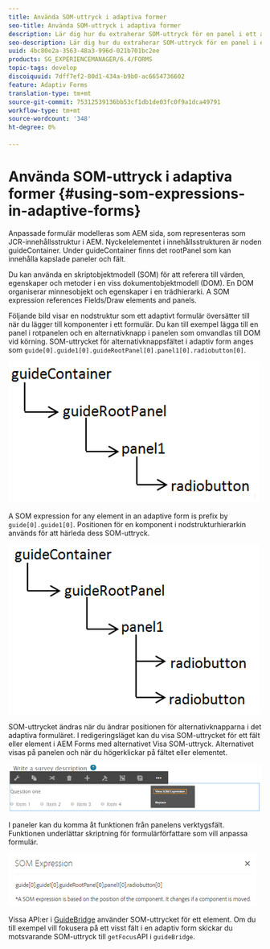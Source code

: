```yaml
---
title: Använda SOM-uttryck i adaptiva former
seo-title: Använda SOM-uttryck i adaptiva former
description: Lär dig hur du extraherar SOM-uttryck för en panel i ett adaptivt formulär.
seo-description: Lär dig hur du extraherar SOM-uttryck för en panel i ett adaptivt formulär.
uuid: 4bc80e2a-3563-48a3-996d-021b701bc2ee
products: SG_EXPERIENCEMANAGER/6.4/FORMS
topic-tags: develop
discoiquuid: 7dff7ef2-80d1-434a-b9b0-ac6654736602
feature: Adaptiv Forms
translation-type: tm+mt
source-git-commit: 75312539136bb53cf1db1de03fc0f9a1dca49791
workflow-type: tm+mt
source-wordcount: '348'
ht-degree: 0%

---
```



# Använda SOM-uttryck i adaptiva former {#using-som-expressions-in-adaptive-forms}

Anpassade formulär modelleras som AEM sida, som representeras som JCR-innehållsstruktur i AEM. Nyckelelementet i innehållsstrukturen är noden guideContainer. Under guideContainer finns det rootPanel som kan innehålla kapslade paneler och fält.

Du kan använda en skriptobjektmodell (SOM) för att referera till värden, egenskaper och metoder i en viss dokumentobjektmodell (DOM). En DOM organiserar minnesobjekt och egenskaper i en trädhierarki. A SOM expression references Fields/Draw elements and panels.

Följande bild visar en nodstruktur som ett adaptivt formulär översätter till när du lägger till komponenter i ett formulär. Du kan till exempel lägga till en panel i rotpanelen och en alternativknapp i panelen som omvandlas till DOM vid körning. SOM-uttrycket för alternativknappsfältet i adaptiv form anges som `guide[0].guide1[0].guideRootPanel[0].panel1[0].radiobutton[0]`.

![DOM-träd](assets/hierarchy-1.png)

A SOM expression for any element in an adaptive form is prefix by `guide[0].guide1[0]`. Positionen för en komponent i nodstrukturhierarkin används för att härleda dess SOM-uttryck.

![DOM-träd med två alternativknappar](assets/hierarchy_radio_button.png)

SOM-uttrycket ändras när du ändrar positionen för alternativknapparna i det adaptiva formuläret. I redigeringsläget kan du visa SOM-uttrycket för ett fält eller element i AEM Forms med alternativet Visa SOM-uttryck. Alternativet visas på panelen och när du högerklickar på fältet eller elementet.

![Extrahera SOM-uttryck i en adaptiv form](assets/som-expressions.png)

I paneler kan du komma åt funktionen från panelens verktygsfält. Funktionen underlättar skriptning för formulärförfattare som vill anpassa formulär.

![Extrahera SOM-uttryck med panelens verktygsfält](assets/som-expression.png)

Vissa API:er i [GuideBridge](https://helpx.adobe.com/aem-forms/6/javascript-api/GuideBridge.md) använder SOM-uttrycket för ett element. Om du till exempel vill fokusera på ett visst fält i en adaptiv form skickar du motsvarande SOM-uttryck till `getFocus`API i `guideBridge`.

